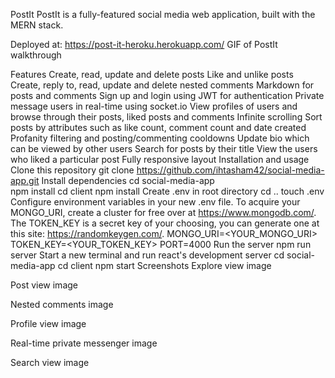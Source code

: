 PostIt
PostIt is a fully-featured social media web application, built with the MERN stack.

Deployed at: https://post-it-heroku.herokuapp.com/
GIF of PostIt walkthrough

Features
Create, read, update and delete posts
Like and unlike posts
Create, reply to, read, update and delete nested comments
Markdown for posts and comments
Sign up and login using JWT for authentication
Private message users in real-time using socket.io
View profiles of users and browse through their posts, liked posts and comments
Infinite scrolling
Sort posts by attributes such as like count, comment count and date created
Profanity filtering and posting/commenting cooldowns
Update bio which can be viewed by other users
Search for posts by their title
View the users who liked a particular post
Fully responsive layout
Installation and usage
Clone this repository
git clone https://github.com/ihtasham42/social-media-app.git
Install dependencies
cd social-media-app  
npm install
cd client
npm install
Create .env in root directory
cd ..
touch .env
Configure environment variables in your new .env file. To acquire your MONGO_URI, create a cluster for free over at https://www.mongodb.com/. The TOKEN_KEY is a secret key of your choosing, you can generate one at this site: https://randomkeygen.com/.
MONGO_URI=<YOUR_MONGO_URI> 
TOKEN_KEY=<YOUR_TOKEN_KEY>
PORT=4000
Run the server
npm run server
Start a new terminal and run react's development server
cd social-media-app
cd client
npm start
Screenshots
Explore view
image

Post view
image

Nested comments
image

Profile view
image

Real-time private messenger
image

Search view
image
